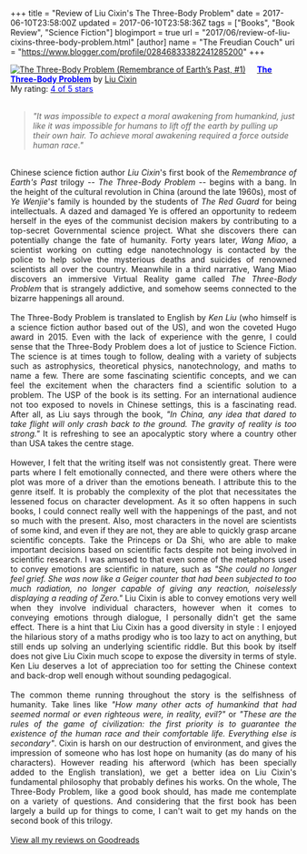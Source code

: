 +++
title = "Review of Liu Cixin's The Three-Body Problem"
date = 2017-06-10T23:58:00Z
updated = 2017-06-10T23:58:36Z
tags = ["Books", "Book Review", "Science Fiction"]
blogimport = true 
url = "2017/06/review-of-liu-cixins-three-body-problem.html"
[author]
	name = "The Freudian Couch"
	uri = "https://www.blogger.com/profile/02846833382241285200"
+++

<div dir="ltr" style="text-align: left;" trbidi="on">
<a href="https://www.goodreads.com/book/show/20518872-the-three-body-problem" style="float: left; padding-right: 20px;"><img alt="The Three-Body Problem (Remembrance of Earth’s Past, #1)" border="0" src="https://images.gr-assets.com/books/1415428227m/20518872.jpg" /></a><a href="https://www.goodreads.com/book/show/20518872-the-three-body-problem"><b><span style="color: blue;">The Three-Body Problem</span></b></a> by <a href="https://www.goodreads.com/author/show/5780686.Liu_Cixin">Liu Cixin</a><br />
My rating: <a href="https://www.goodreads.com/review/show/2011186803"><span style="color: blue;">4 of 5 stars</span></a><br />
<br />
<blockquote class="tr_bq">
<i>"It was impossible to expect a moral awakening from humankind, just like it was impossible for humans to lift off the earth by pulling up their own hair. To achieve moral awakening required a force outside human race."</i></blockquote>
<br />
<div style="text-align: justify;">
Chinese science fiction author <i>Liu Cixin</i>'s first book of the <i>Remembrance of Earth's Past</i> trilogy -- <i>The Three-Body Problem</i> -- begins with a bang. In the height of the cultural revolution in China (around the late 1960s), most of <i>Ye Wenjie</i>'s family is hounded by the students of <i>The Red Guard</i> for being intellectuals. A dazed and damaged Ye is offered an opportunity to redeem herself in the eyes of the communist decision makers by contributing to a top-secret Governmental science project. What she discovers there can potentially change the fate of humanity. Forty years later, <i>Wang Miao</i>, a scientist working on cutting edge nanotechnology is contacted by the police to help solve the mysterious deaths and suicides of renowned scientists all over the country. Meanwhile in a third narrative, Wang Miao discovers an immersive Virtual Reality game called <i>The Three-Body Problem</i> that is strangely addictive, and somehow seems connected to the bizarre happenings all around. </div>
<div style="text-align: justify;">
<br /></div>
<div style="text-align: justify;">
The Three-Body Problem is translated to English by <i>Ken Liu</i> (who himself is a science fiction author based out of the US), and won the coveted Hugo award in 2015. Even with the lack of experience with the genre, I could sense that the Three-Body Problem does a lot of justice to Science Fiction. The science is at times tough to follow, dealing with a variety of subjects such as astrophysics, theoretical physics, nanotechnology, and maths to name a few. There are some fascinating scientific concepts, and we can feel the excitement when the characters find a scientific solution to a problem. The USP of the book is its setting. For an international audience not too exposed to novels in Chinese settings, this is a fascinating read. After all, as Liu says through the book, <i>"In China, any idea that dared to take flight will only crash back to the ground. The gravity of reality is too strong."</i> It is refreshing to see an apocalyptic story where a country other than USA takes the centre stage.</div>
<div style="text-align: justify;">
<br /></div>
<div style="text-align: justify;">
However, I felt that the writing itself was not consistently great. There were parts where I felt emotionally connected, and there were others where the plot was more of a driver than the emotions beneath. I attribute this to the genre itself. It is probably the complexity of the plot that necessitates the lessened focus on character development. As it so often happens in such books, I could connect really well with the happenings of the past, and not so much with the present. Also, most characters in the novel are scientists of some kind, and even if they are not, they are able to quickly grasp arcane scientific concepts. Take the Princeps or Da Shi, who are able to make important decisions based on scientific facts despite not being involved in scientific research. I was amused to that even some of the metaphors used to convey emotions are scientific in nature, such as <i>"She could no longer feel grief. She was now like a Geiger counter that had been subjected to too much radiation, no longer capable of giving any reaction, noiselessly displaying a reading of Zero."</i> Liu Cixin is able to convey emotions very well when they involve individual characters, however when it comes to conveying emotions through dialogue, I personally didn't get the same effect. There is a hint that Liu Cixin has a good diversity in style : I enjoyed the hilarious story of a maths prodigy who is too lazy to act on anything, but still ends up solving an underlying scientific riddle. But this book by itself does not give Liu Cixin much scope to expose the diversity in terms of style. Ken Liu deserves a lot of appreciation too for setting the Chinese context and back-drop well enough without sounding pedagogical.</div>
<div style="text-align: justify;">
<br /></div>
<div style="text-align: justify;">
The common theme running throughout the story is the selfishness of humanity. Take lines like <i>"How many other acts of humankind that had seemed normal or even righteous were, in reality, evil?"</i> or <i>"These are the rules of the game of civilization: the first priority is to guarantee the existence of the human race and their comfortable life. Everything else is secondary"</i>. Cixin is harsh on our destruction of environment, and gives the impression of someone who has lost hope on humanity (as do many of his characters). However reading his afterword (which has been specially added to the English translation), we get a better idea on Liu Cixin's fundamental philosophy that probably defines his works. On the whole, The Three-Body Problem, like a good book should, has made me contemplate on a variety of questions. And considering that the first book has been largely a build up for things to come, I can't wait to get my hands on the second book of this trilogy.
</div>
<br />
<a href="https://www.goodreads.com/review/list/4391307-adarsh">View all my reviews on Goodreads</a></div>

